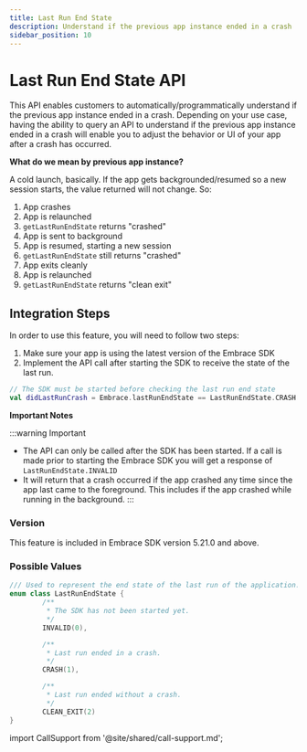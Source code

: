 ```yaml
---
title: Last Run End State
description: Understand if the previous app instance ended in a crash
sidebar_position: 10
---
```


# Last Run End State API

This API enables customers to automatically/programmatically understand if the previous app instance ended in a crash. Depending on your use case, having the ability to query an API to understand if the previous app instance ended in a crash will enable you to adjust the behavior or UI of your app after a crash has occurred.

**What do we mean by previous app instance?**  

A cold launch, basically. If the app gets backgrounded/resumed so a new session starts, the value returned will not change. So:

1. App crashes
2. App is relaunched
3. `getLastRunEndState` returns "crashed"
4. App is sent to background
5. App is resumed, starting a new session
6. `getLastRunEndState` still returns "crashed"
7. App exits cleanly
8. App is relaunched
9. `getLastRunEndState` returns "clean exit"

## Integration Steps

In order to use this feature, you will need to follow two steps:

1. Make sure your app is using the latest version of the Embrace SDK
2. Implement the API call after starting the SDK to receive the state of the last run.

```kotlin
// The SDK must be started before checking the last run end state
val didLastRunCrash = Embrace.lastRunEndState == LastRunEndState.CRASH
```

**Important Notes**

:::warning Important

- The API can only be called after the SDK has been started. If a call is made prior to starting the Embrace SDK you will get a response of `LastRunEndState.INVALID`
- It will return that a crash occurred if the app crashed any time since the app last came to the foreground. This includes if the app crashed while running in the background.
:::

### Version

This feature is included in Embrace SDK version 5.21.0 and above.

### Possible Values

```kotlin
/// Used to represent the end state of the last run of the application.
enum class LastRunEndState {
        /**
         * The SDK has not been started yet.
         */
        INVALID(0),

        /**
         * Last run ended in a crash.
         */
        CRASH(1),

        /**
         * Last run ended without a crash.
         */
        CLEAN_EXIT(2)
}
```

import CallSupport from '@site/shared/call-support.md';

<CallSupport />
